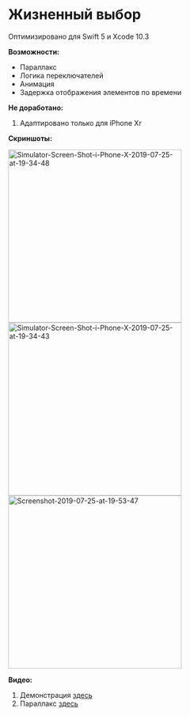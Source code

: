 # Жизненный выбор

Оптимизировано для Swift 5 и Xcode 10.3

<b>Возможности:</b>
- Параллакс
- Логика переключателей
- Анимация
- Задержка отображения элементов по времени

<b>Не доработано:</b>
1. Адаптировано только для iPhone Xr

<b>Скриншоты:</b>

<a href="https://ibb.co/zJBKyN0"><img src="https://i.ibb.co/q5cbtxP/Simulator-Screen-Shot-i-Phone-X-2019-07-25-at-19-34-48.png" alt="Simulator-Screen-Shot-i-Phone-X-2019-07-25-at-19-34-48" width="350"></a> 
<a href="https://ibb.co/ZBkcGrf"><img src="https://i.ibb.co/bs8NQV6/Simulator-Screen-Shot-i-Phone-X-2019-07-25-at-19-34-43.png" alt="Simulator-Screen-Shot-i-Phone-X-2019-07-25-at-19-34-43" width="350"></a>
<a href="https://ibb.co/CBqNS2W"><img src="https://i.ibb.co/8MJTQcX/Screenshot-2019-07-25-at-19-53-47.png" alt="Screenshot-2019-07-25-at-19-53-47" width="350"></a>

<b>Видео:</b>
1. Демонстрация [здесь](https://drive.google.com/open?id=1PST2tKzgghukiW7-1B4PCIYnToBtEQdO)
2. Параллакс [здесь](https://drive.google.com/open?id=1uelDGEjxzPGc_3smA6cJeerEqwms3XU0)
